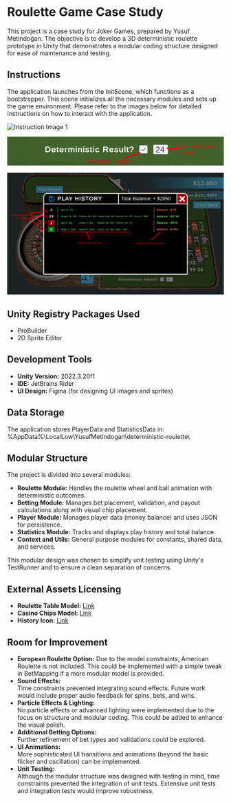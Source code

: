 # Roulette Game Case Study

This project is a case study for Joker Games, prepared by Yusuf Metindoğan. The objective is to develop a 3D deterministic roulette prototype in Unity that demonstrates a modular coding structure designed for ease of maintenance and testing.

## Instructions
The application launches from the InitScene, which functions as a bootstrapper. This scene initializes all the necessary modules and sets up the game environment. Please refer to the images below for detailed instructions on how to interact with the application.

![Instruction Image 1](InstructionImages/Image_0.png)

![Instruction Image 2](InstructionImages/Image_1.png)

![Instruction Image 3](InstructionImages/Image_2.png)

## Unity Registry Packages Used
- ProBuilder
- 2D Sprite Editor

## Development Tools
- **Unity Version:** 2022.3.20f1  
- **IDE:** JetBrains Rider  
- **UI Design:** Figma (for designing UI images and sprites)

## Data Storage
The application stores PlayerData and StatisticsData in:
%AppData%\LocalLow\YusufMetindogan\deterministic-roulette\

## Modular Structure
The project is divided into several modules:
- **Roulette Module:** Handles the roulette wheel and ball animation with deterministic outcomes.
- **Betting Module:** Manages bet placement, validation, and payout calculations along with visual chip placement.
- **Player Module:** Manages player data (money balance) and uses JSON for persistence.
- **Statistics Module:** Tracks and displays play history and total balance.
- **Context and Utils:** General purpose modules for constants, shared data, and services.

This modular design was chosen to simplify unit testing using Unity's TestRunner and to ensure a clean separation of concerns.

## External Assets Licensing
- **Roulette Table Model:** [Link](https://sketchfab.com/3d-models/roulette-table-5a881735972441a084fe71e0424df60b)
- **Casino Chips Model:** [Link](https://www.cgtrader.com/free-3d-models/various/various-models/casino-chips-4a5f0873-833c-4c56-b799-671832e39e0a)
- **History Icon:** [Link](https://www.freepik.com/icon/clock-icon_11720326)

## Room for Improvement
- **European Roulette Option:**
  Due to the model constraints, American Roulette is not included. This could be implemented with a simple tweak in BetMapping if a more modular model is provided.
- **Sound Effects:**  
  Time constraints prevented integrating sound effects. Future work would include proper audio feedback for spins, bets, and wins.
- **Particle Effects & Lighting:**  
  No particle effects or advanced lighting were implemented due to the focus on structure and modular coding. This could be added to enhance the visual polish.
- **Additional Betting Options:**  
  Further refinement of bet types and validations could be explored.
- **UI Animations:**  
  More sophisticated UI transitions and animations (beyond the basic flicker and oscillation) can be implemented.
- **Unit Testing:**  
  Although the modular structure was designed with testing in mind, time constraints prevented the integration of unit tests. Extensive unit tests and integration tests would improve robustness.
